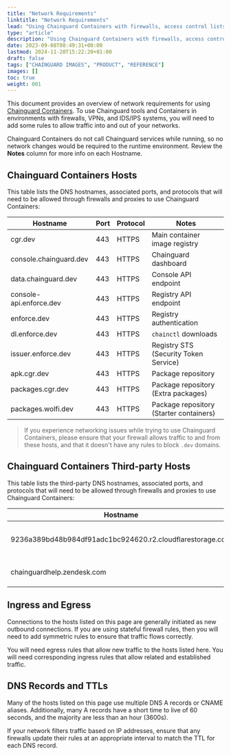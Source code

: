 ```yaml
---
title: "Network Requirements"
linktitle: "Network Requirements"
lead: "Using Chainguard Containers with firewalls, access control lists, and proxies"
type: "article"
description: "Using Chainguard Containers with firewalls, access control lists, and proxies"
date: 2023-09-08T08:49:31+00:00
lastmod: 2024-11-20T15:22:20+01:00
draft: false
tags: ["CHAINGUARD IMAGES", "PRODUCT", "REFERENCE"]
images: []
toc: true
weight: 001
---
```


This document provides an overview of network requirements for using [Chainguard Containers](https://www.chainguard.dev/chainguard-images?utm_source=docs). To use Chainguard tools and Containers in environments with firewalls, VPNs, and IDS/IPS systems, you will need to add some rules to allow traffic into and out of your networks.

Chainguard Containers do not call Chainguard services while running, so no network changes would be required to the runtime environment. Review the **Notes** column for more info on each Hostname.

## Chainguard Containers Hosts

This table lists the DNS hostnames, associated ports, and protocols that will need to be allowed through firewalls and proxies to use Chainguard Containers:

| Hostname                | Port | Protocol | Notes                                           |
| ----------------------- | ---- | -------- | ----------------------------------------------- |
| cgr.dev                 | 443  | HTTPS    | Main container image registry                   |
| console.chainguard.dev  | 443  | HTTPS    | Chainguard dashboard                            |
| data.chainguard.dev     | 443  | HTTPS    | Console API endpoint                            |
| console-api.enforce.dev | 443  | HTTPS    | Registry API endpoint                           |
| enforce.dev             | 443  | HTTPS    | Registry authentication                         |
| dl.enforce.dev          | 443  | HTTPS    | `chainctl` downloads                            |
| issuer.enforce.dev      | 443  | HTTPS    | Registry STS (Security Token Service)           |
| apk.cgr.dev             | 443  | HTTPS    | Package repository                              |
| packages.cgr.dev        | 443  | HTTPS    | Package repository (Extra packages)             |
| packages.wolfi.dev      | 443  | HTTPS    | Package repository (Starter containers)           |



> If you experience networking issues while trying to use Chainguard Containers, please ensure that your firewall allows traffic to and from these hosts, and that it doesn't have any rules to block `.dev` domains.

## Chainguard Containers Third-party Hosts

This table lists the third-party DNS hostnames, associated ports, and protocols that will need to be allowed through firewalls and proxies to use Chainguard Containers:

| Hostname                                                  | Port | Protocol | Notes                        |
| --------------------------------------------------------- | ---- | -------- | ---------------------------- |
| 9236a389bd48b984df91adc1bc924620.r2.cloudflarestorage.com | 443  | HTTPS    | Blob storage for cgr.dev     |
| chainguardhelp.zendesk.com                                | 443  | HTTPS    | Support access for customers |

## Ingress and Egress

Connections to the hosts listed on this page are generally initiated as new outbound connections. If you are using stateful firewall rules, then you will need to add symmetric rules to ensure that traffic flows correctly.

You will need egress rules that allow new traffic to the hosts listed here. You will need corresponding ingress rules that allow related and established traffic.

## DNS Records and TTLs

Many of the hosts listed on this page use multiple DNS A records or CNAME aliases. Additionally, many A records have a short time to live of 60 seconds, and the majority are less than an hour (3600s).

If your network filters traffic based on IP addresses, ensure that any firewalls update their rules at an appropriate interval to match the TTL for each DNS record.
